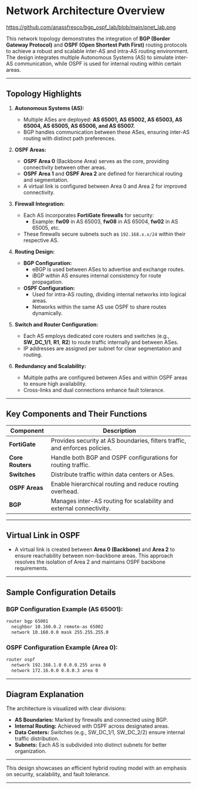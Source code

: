 # Network Architecture Overview
https://github.com/anassfresco/bgp_ospf_lab/blob/main/pnet_lab.png

This network topology demonstrates the integration of **BGP (Border Gateway Protocol)** and **OSPF (Open Shortest Path First)** routing protocols to achieve a robust and scalable inter-AS and intra-AS routing environment. The design integrates multiple Autonomous Systems (AS) to simulate inter-AS communication, while OSPF is used for internal routing within certain areas.

---

## Topology Highlights

1. **Autonomous Systems (AS):**
   - Multiple ASes are deployed: **AS 65001, AS 65002, AS 65003, AS 65004, AS 65005, AS 65006, and AS 65007.**
   - BGP handles communication between these ASes, ensuring inter-AS routing with distinct path preferences.

2. **OSPF Areas:**
   - **OSPF Area 0** (Backbone Area) serves as the core, providing connectivity between other areas.
   - **OSPF Area 1** and **OSPF Area 2** are defined for hierarchical routing and segmentation.
   - A virtual link is configured between Area 0 and Area 2 for improved connectivity.

3. **Firewall Integration:**
   - Each AS incorporates **FortiGate firewalls** for security:
     - Example: **fw09** in AS 65003, **fw08** in AS 65004, **fw02** in AS 65005, etc.
   - These firewalls secure subnets such as `192.168.x.x/24` within their respective AS.

4. **Routing Design:**
   - **BGP Configuration:**
     - eBGP is used between ASes to advertise and exchange routes.
     - iBGP within AS ensures internal consistency for route propagation.
   - **OSPF Configuration:**
     - Used for intra-AS routing, dividing internal networks into logical areas.
     - Networks within the same AS use OSPF to share routes dynamically.

5. **Switch and Router Configuration:**
   - Each AS employs dedicated core routers and switches (e.g., **SW_DC_1/1**, **R1**, **R2**) to route traffic internally and between ASes.
   - IP addresses are assigned per subnet for clear segmentation and routing.

6. **Redundancy and Scalability:**
   - Multiple paths are configured between ASes and within OSPF areas to ensure high availability.
   - Cross-links and dual connections enhance fault tolerance.

---

## Key Components and Their Functions

| Component       | Description                                                                 |
|------------------|-----------------------------------------------------------------------------|
| **FortiGate**   | Provides security at AS boundaries, filters traffic, and enforces policies. |
| **Core Routers** | Handle both BGP and OSPF configurations for routing traffic.               |
| **Switches**     | Distribute traffic within data centers or ASes.                            |
| **OSPF Areas**   | Enable hierarchical routing and reduce routing overhead.                   |
| **BGP**          | Manages inter-AS routing for scalability and external connectivity.        |

---

## Virtual Link in OSPF

- A virtual link is created between **Area 0 (Backbone)** and **Area 2** to ensure reachability between non-backbone areas. This approach resolves the isolation of Area 2 and maintains OSPF backbone requirements.

---

## Sample Configuration Details

### **BGP Configuration Example (AS 65001):**
```bash
router bgp 65001
  neighbor 10.160.0.2 remote-as 65002
  network 10.160.0.0 mask 255.255.255.0
```

### **OSPF Configuration Example (Area 0):**
```bash
router ospf
  network 192.168.1.0 0.0.0.255 area 0
  network 172.16.0.0 0.0.0.3 area 0
```

---

## Diagram Explanation

The architecture is visualized with clear divisions:
- **AS Boundaries:** Marked by firewalls and connected using BGP.
- **Internal Routing:** Achieved with OSPF across designated areas.
- **Data Centers:** Switches (e.g., SW_DC_1/1, SW_DC_2/2) ensure internal traffic distribution.
- **Subnets:** Each AS is subdivided into distinct subnets for better organization.

---

This design showcases an efficient hybrid routing model with an emphasis on security, scalability, and fault tolerance.

---

